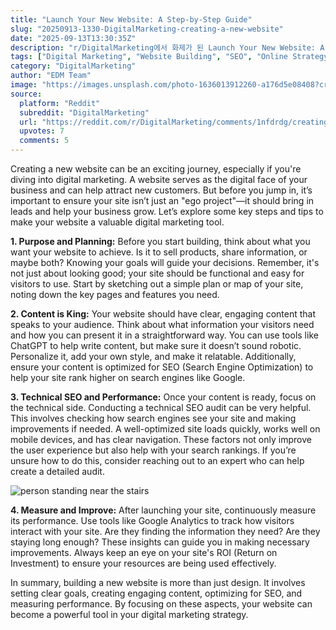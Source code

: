 ```yaml
---
title: "Launch Your New Website: A Step-by-Step Guide"
slug: "20250913-1330-DigitalMarketing-creating-a-new-website"
date: "2025-09-13T13:30:35Z"
description: "r/DigitalMarketing에서 화제가 된 Launch Your New Website: A Step-by-Step Guide에 대한 깊이 있는 분석과 인사이트"
tags: ["Digital Marketing", "Website Building", "SEO", "Online Strategy"]
category: "DigitalMarketing"
author: "EDM Team"
image: "https://images.unsplash.com/photo-1636013912260-a176d5e08408?crop=entropy&cs=tinysrgb&fit=max&fm=jpg&ixid=M3w3OTU0NDF8MHwxfHNlYXJjaHw5fHxndWlkZXxlbnwxfDB8fHwxNzU3NzcwMjE4fDA&ixlib=rb-4.1.0&q=80&w=1080"
source:
  platform: "Reddit"
  subreddit: "DigitalMarketing"
  url: "https://reddit.com/r/DigitalMarketing/comments/1nfdrdg/creating_a_new_website/"
  upvotes: 7
  comments: 5
---
```


Creating a new website can be an exciting journey, especially if you're diving into digital marketing. A website serves as the digital face of your business and can help attract new customers. But before you jump in, it’s important to ensure your site isn’t just an "ego project"—it should bring in leads and help your business grow. Let’s explore some key steps and tips to make your website a valuable digital marketing tool.

**1. Purpose and Planning:**
Before you start building, think about what you want your website to achieve. Is it to sell products, share information, or maybe both? Knowing your goals will guide your decisions. Remember, it's not just about looking good; your site should be functional and easy for visitors to use. Start by sketching out a simple plan or map of your site, noting down the key pages and features you need.

**2. Content is King:**
Your website should have clear, engaging content that speaks to your audience. Think about what information your visitors need and how you can present it in a straightforward way. You can use tools like ChatGPT to help write content, but make sure it doesn’t sound robotic. Personalize it, add your own style, and make it relatable. Additionally, ensure your content is optimized for SEO (Search Engine Optimization) to help your site rank higher on search engines like Google.

**3. Technical SEO and Performance:**
Once your content is ready, focus on the technical side. Conducting a technical SEO audit can be very helpful. This involves checking how search engines see your site and making improvements if needed. A well-optimized site loads quickly, works well on mobile devices, and has clear navigation. These factors not only improve the user experience but also help with your search rankings. If you’re unsure how to do this, consider reaching out to an expert who can help create a detailed audit.

![person standing near the stairs](https://images.unsplash.com/photo-1507679799987-c73779587ccf?crop=entropy&cs=tinysrgb&fit=max&fm=jpg&ixid=M3w3OTU0NDF8MHwxfHNlYXJjaHw0NHx8YnVzaW5lc3MlMjBtZWV0aW5nfGVufDF8MHx8fDE3NTc3NzAyMTh8MA&ixlib=rb-4.1.0&q=80&w=1080)

**4. Measure and Improve:**
After launching your site, continuously measure its performance. Use tools like Google Analytics to track how visitors interact with your site. Are they finding the information they need? Are they staying long enough? These insights can guide you in making necessary improvements. Always keep an eye on your site's ROI (Return on Investment) to ensure your resources are being used effectively.

In summary, building a new website is more than just design. It involves setting clear goals, creating engaging content, optimizing for SEO, and measuring performance. By focusing on these aspects, your website can become a powerful tool in your digital marketing strategy.